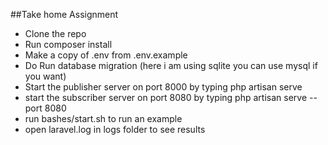 ##Take home Assignment

- Clone the repo
- Run composer install
- Make a copy of .env from .env.example
- Do Run database migration (here i am using sqlite you can use mysql if you want)
- Start the publisher server on port 8000 by typing php artisan serve 
- start the subscriber server on port 8080 by typing php artisan serve --port 8080
- run bashes/start.sh to run an example
- open laravel.log in logs folder to see results
 
 


